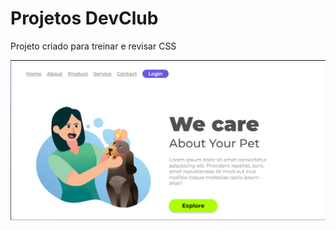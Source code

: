 <h1>Projetos DevClub</h1>



<a>Projeto criado para treinar e revisar CSS</a>


<img src="https://github.com/vitinppaz/devclub/blob/master/Projeto2/assets/WeCare.png?raw=true">
